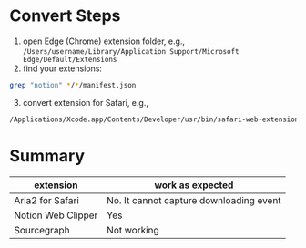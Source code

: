 # Convert Steps
1. open Edge (Chrome) extension folder, e.g.,  `/Users/username/Library/Application Support/Microsoft Edge/Default/Extensions`
2. find your extensions:
```bash
grep "notion" */*/manifest.json
```
3. convert extension for Safari, e.g.,
```bash
/Applications/Xcode.app/Contents/Developer/usr/bin/safari-web-extension-converter '/Users/lizytalk/Library/Application Support/Microsoft Edge/Default/Extensions/knheggckgoiihginacbkhaalnibhilkk/0.2.3_0' --copy-resources --no-open
```
# Summary
| extension | work as expected  |
| ---       | ---               |
| Aria2 for Safari | No. It cannot capture downloading event |
| Notion Web Clipper | Yes |
| Sourcegraph | Not working |
